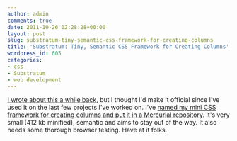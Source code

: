 ```yaml
---
author: admin
comments: true
date: 2011-10-26 02:28:28+00:00
layout: post
slug: substratum-tiny-semantic-css-framework-for-creating-columns
title: 'Substratum: Tiny, Semantic CSS Framework for Creating Columns'
wordpress_id: 605
categories:
- css
- Substratum
- web development
---
```


[I wrote about this a while back](http://anthonygthomas.com/2011/04/18/css-scaffolding/), but I thought I'd make it official since I've used it on the last few projects I've worked on. I've [named my mini CSS framework for creating columns and put it in a Mercurial repository](https://bitbucket.org/truetone/substratum). It's very small (412 kb minified), semantic and aims to stay out of the way. It also needs some thorough browser testing. Have at it folks.
